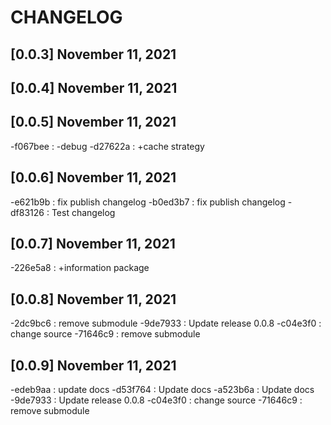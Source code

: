 # CHANGELOG

## [0.0.3] November 11, 2021
## [0.0.4] November 11, 2021
## [0.0.5] November 11, 2021
-f067bee : -debug
-d27622a : +cache strategy

## [0.0.6] November 11, 2021
-e621b9b : fix publish changelog
-b0ed3b7 : fix publish changelog
-df83126 : Test changelog

## [0.0.7] November 11, 2021
-226e5a8 : +information package

## [0.0.8] November 11, 2021
-2dc9bc6 : remove submodule
-9de7933 : Update release 0.0.8
-c04e3f0 : change source
-71646c9 : remove submodule

## [0.0.9] November 11, 2021
-edeb9aa : update docs
-d53f764 : Update docs
-a523b6a : Update docs
-9de7933 : Update release 0.0.8
-c04e3f0 : change source
-71646c9 : remove submodule
